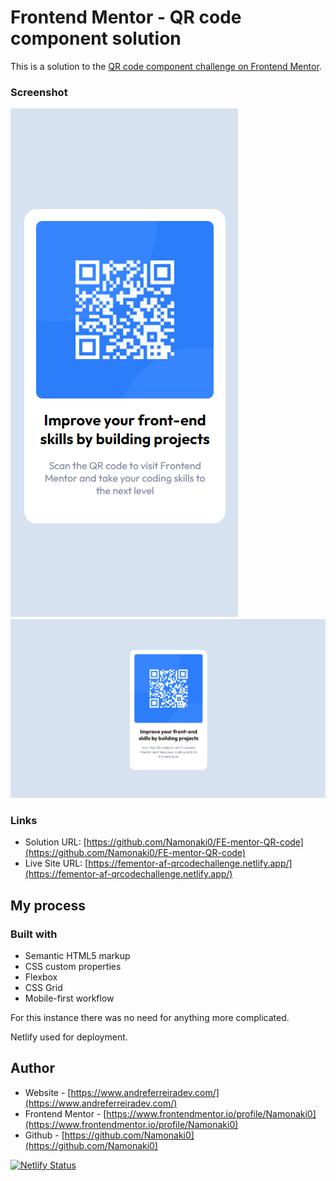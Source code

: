 # Frontend Mentor - QR code component solution

This is a solution to the [QR code component challenge on Frontend Mentor](https://www.frontendmentor.io/challenges/qr-code-component-iux_sIO_H).

### Screenshot

![mobile](./completed_screenshots/mobile.PNG)
![desktop](./completed_screenshots/desktop.PNG)

### Links

- Solution URL: [https://github.com/Namonaki0/FE-mentor-QR-code](https://github.com/Namonaki0/FE-mentor-QR-code)
- Live Site URL: [https://fementor-af-qrcodechallenge.netlify.app/](https://fementor-af-qrcodechallenge.netlify.app/)

## My process

### Built with

- Semantic HTML5 markup
- CSS custom properties
- Flexbox
- CSS Grid
- Mobile-first workflow

For this instance there was no need for anything more complicated.

Netlify used for deployment.

## Author

- Website - [https://www.andreferreiradev.com/](https://www.andreferreiradev.com/)
- Frontend Mentor - [https://www.frontendmentor.io/profile/Namonaki0](https://www.frontendmentor.io/profile/Namonaki0)
- Github - [https://github.com/Namonaki0](https://github.com/Namonaki0)

[![Netlify Status](https://api.netlify.com/api/v1/badges/e83c56b0-3b04-4869-ac62-929bed2c9fda/deploy-status)](https://app.netlify.com/sites/fementor-af-qrcodechallenge/deploys)
